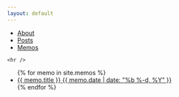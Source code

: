 ```yaml
---
layout: default
---
```


<div class="container menu">
    <ul>
      <li><a href="/about">About</a></li>
      <li><a href="/">Posts</a></li>
	  <li><a href="/memos">Memos</a></li>
    </ul>

    <hr />
</div>

<div class="container content">

  <ul class="post-list">
    {% for memo in site.memos %}
      <li>
        <span class="post-meta"></span>
          <a href="{{ post.url | prepend: site.baseurl }}">
              <div>
                  <span class="index-title">{{ memo.title }}</span>
                  <span class="post-date">{{ memo.date | date: "%b %-d, %Y" }}</span>
              </div>
          </a>
      </li>
    {% endfor %}
  </ul>

</div>
